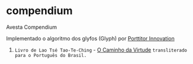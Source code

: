 # compendium
Avesta Compendium

Implementado o algoritmo dos glyfos (Glyph) por [Porttitor Innovation](https://porttitor.github.io)

1. ``` Livro de Lao Tsé Tao-Te-Ching ``` - [O Caminho da Virtude](o_caminho_da_virtude.md) ``` transliterado para o Português do Brasil. ```
